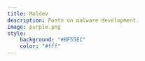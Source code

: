 ```yaml
---
title: Maldev
description: Posts on malware development.
image: purple.png
style:
    background: "#BF55EC"
    color: "#fff"
---
```

